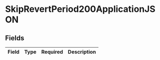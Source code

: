 # SkipRevertPeriod200ApplicationJSON


## Fields

| Field       | Type        | Required    | Description |
| ----------- | ----------- | ----------- | ----------- |